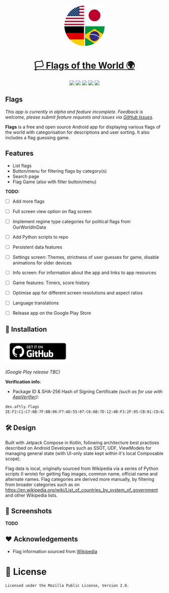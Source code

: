 <p align="center">
  <a href="https://github.com/aftly/Flags">
    <img src="assets/icon_round.png" width="128" height="128">
    <h1 align="center">🏳️ Flags of the World 🌍</h1>
  </a>
</p>
<p align="center">
  <a href="https://github.com/aftly/Flags" style="text-decoration:none" area-label="Android">
    <img src="https://img.shields.io/badge/Android-Platform?label=Platform&color=67b200">
  </a>
  <a href="https://github.com/aftly/Flags" style="text-decoration:none" area-label="Min API: 21">
    <img src="https://img.shields.io/badge/24-minSdkVersion-24?label=minSdkVersion&color=67b200">
  </a>
  <a href="https://github.com/aftly/Flags/releases" style="text-decoration:none" area-label="GitHub Releases">
    <img src="https://img.shields.io/badge/Download-GitHub_Releases?label=Download&color=67b200">
  </a>
  <a href="https://github.com/aftly/Flags/releases" style="text-decoration:none" area-label="Latest release version">
    <img src="https://img.shields.io/github/v/release/aftly/Flags?include_prereleases">
  </a>
  <a href="https://github.com/aftly/Flags/blob/main/LICENSE" style="text-decoration:none" area-label="License: MPL 2.0">
    <img src="https://img.shields.io/badge/license-MPL%202.0-blue.svg">
  </a>
</p>

## Flags
*This app is currently in alpha and feature incomplete. Feedback is welcome, please submit feature requests and issues via [GitHub Issues](https://github.com/aftly/Flags/issues).*

**Flags** is a free and open source Android app for displaying various flags of the world with categorisation for descriptions and user sorting. It also includes a flag guessing game.


## Features
- List flags
- Button/menu for filtering flags by category(s)
- Search page
- Flag Game (also with filter button/menu)

**TODO:**
- [ ] Add more flags
- [ ] Full screen view option on flag screen
- [ ] Implement regime type categories for political flags from OurWorldInData
- [ ] Add Python scripts to repo
- [ ] Persistent data features
- [ ] Settings screen: Themes, strictness of user guesses for game, disable animations for older devices
- [ ] Info screen: For information about the app and links to app resources
- [ ] Game features: Timers, score history
- [ ] Optimise app for different screen resolutions and aspect ratios
- [ ] Language translations
- [ ] Release app on the Google Play Store


## 📱 Installation
[<img src="assets/badge_github.png" 
    alt="Get it on GitHub" 
    height="80">](https://github.com/aftly/Flags/releases)
    
*(Google Play release TBC)*

**Verification info**:
- Package ID & SHA-256 Hash of Signing Certificate *(such as for use with [AppVerifier](https://github.com/soupslurpr/AppVerifier))*: 
```
dev.aftly.flags 2E:F2:C1:C7:6B:7F:BB:06:F7:AD:55:07:C6:6B:7D:12:4B:F3:2F:95:CB:01:CD:62:C8:DD:E2:F5:5F:3B:71:6C
```


## 🛠 Design
Built with Jetpack Compose in Kotlin, following architecture best practises described on Android Developers such as SSOT, UDF, ViewModels for managing general state (with UI-only state kept within it's local Composable scope).

Flag data is local, originally sourced from Wikipedia via a series of Python scripts (I wrote) for getting flag images, common name, official name and alternate names.
Flag categories are derived more manually, by filtering from broader categories such as on https://en.wikipedia.org/wiki/List_of_countries_by_system_of_government and other Wikipedia lists.


## 📱 Screenshots
**TODO**


## ❤️ Acknowledgements 
 - Flag information sourced from [Wikipedia](https://en.wikipedia.org/wiki/Main_Page)


# 🔖 License 
```
Licensed under the Mozilla Public License, Version 2.0.
```
